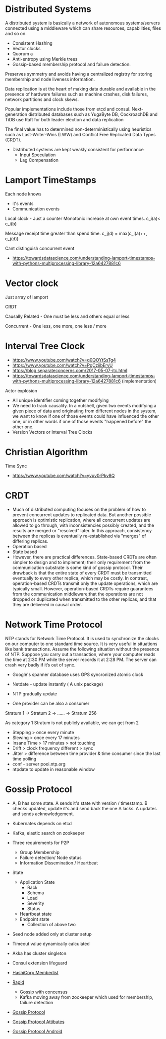 # Distributed Systems

A distributed system is basically a network of autonomous systems/servers connected using a middleware which can share resources, capabilities, files and so on.

- Consistent Hashing
- Vector clocks 
- Quorum a
- Anti-entropy using Merkle trees
- Gossip-based membership protocol and failure detection.

Preserves symmetry and avoids having a centralized registry for storing membership and node liveness information.

Data replication is at the heart of making data durable and available in the presence of hardware failures such as machine crashes, disk failures, network partitions and clock skews. 

Popular implementations include those from etcd and consul. Next-generation distributed databases such as YugaByte DB, CockroachDB and TiDB use Raft for both leader election and data replication

The final value has to determined non-deterministically using heuristics such as Last-Writer-Wins (LWW) and Conflict Free Replicated Data Types (CRDT).

- Distributed systems are kept weakly consistent for performance
  - Input Speculation
  - Lag Compensation

# Lamport TimeStamps

Each node knows 
- it's events
- Communication events

Local clock - Just a counter
Monotonic increase at own event times.
c_i(a)< c_i(b)

Message receipt time greater than spend time.
c_j(d) = max(c_i(a)++, c_j(d))

Cant distinguish concurrent event

- https://towardsdatascience.com/understanding-lamport-timestamps-with-pythons-multiprocessing-library-12a6427881c6

# Vector clock
 Just array of lamport

 CRDT

 Causally Related - One must be less and others equal or less

 Concurrent - One less, one more, one less / more

# Interval Tree Clock
- https://www.youtube.com/watch?v=q0QOYtSsTg4
- https://www.youtube.com/watch?v=PgCziibErvU 
- https://blog.separateconcerns.com/2017-05-07-itc.html
- https://towardsdatascience.com/understanding-lamport-timestamps-with-pythons-multiprocessing-library-12a6427881c6 (implementation)

Actor explosion 
- All unique identifier coming together modifying
- We need to track causality. In a nutshell, given two events modifying a given piece of data and originating from different nodes in the system, we want to know if one of those events could have influenced the other one, or in other words if one of those events "happened before" the other one.
- Version Vectors or Interval Tree Clocks

# Christian Algorithm
Time Sync
- https://www.youtube.com/watch?v=yvuy0rPkv8Q


# CRDT
 - Much of distributed computing focuses on the problem of how to prevent concurrent updates to replicated data. But another possible approach is optimistic replication, where all concurrent updates are allowed to go through, with inconsistencies possibly created, and the results are merged or "resolved" later. In this approach, consistency between the replicas is eventually re-established via "merges" of differing replicas.
  - Operation based 
  - State based 
  - However, there are practical differences. State-based CRDTs are often simpler to design and to implement; their only requirement from the communication substrate is some kind of gossip protocol. Their drawback is that the entire state of every CRDT must be transmitted eventually to every other replica, which may be costly. In contrast, operation-based CRDTs transmit only the update operations, which are typically small. However, operation-based CRDTs require guarantees from the communication middleware;that the operations are not dropped or duplicated when transmitted to the other replicas, and that they are delivered in causal order.


# Network Time Protocol

NTP stands for Network Time Protocol. It is used to synchronize the clocks on our computer to one standard time source. It is very useful in situations like bank transactions. Assume the following situation without the presence of NTP. Suppose you carry out a transaction, where your computer reads the time at 2:30 PM while the server records it at 2:28 PM. The server can crash very badly if it’s out of sync.

- Google's spanner database uses GPS syncronized atomic clock

- Netdate - update instantly ( A unix package) 

- NTP gradually update 
- One provider can be also a consumer

Stratum 1 -> Stratum 2 -> ...... -> Stratum 256

As category 1 Stratum is not publicly available, we can get from 2

- Stepping > once every minute
- Slewing > once every 17 minutes
- Insane Time > 17 minutes > not touching
- Drift > clock frequency different > sync
- Jitter >   difference between time provider & time consumer since the last time polling
- conf - server pool.ntp.org
- ntpdate to update in reasonable window

# Gossip Protocol
- A, B has some state. A sends it's state with version / timestamp. B checks updated, update it's and send back the one A lacks. A updates and sends acknowledgement.
- Kubernates depends on etcd
- Kafka, elastic search on zookeeper
- Three requirements for P2P
  - Group Membership
  - Failure detection/ Node status
  - Information Dissemination / Heartbeat

- State
  - Application State
    - Rack
    - Schema
    - Load
    - Severity
    - Status 
  - Heartbeat state
  - Endpoint state 
    - Collection of above two  
- Seed node added only at cluster setup
- Timeout value dynamically calculated
- Akka has cluster singleton
- Consul extension lifeguard
- [HashiCorp Memberlist](https://github.com/hashicorp/memberlist)
- [Rapid](https://github.com/lalithsuresh/rapid) 
  - Gossip with concensus
  - Kafka moving away from zookeeper which used for membership, failure detection 
- [Gossip Protocol](https://www.youtube.com/watch?v=MPfAekq4f5I&ab_channel=DistributedSystemsConference)
- [Gossip Protocol Attibutes](https://www.youtube.com/watch?v=FuP1Fvrv6ZQ&ab_channel=PlanetCassandra )
- [Gossip Protocol Android](https://github.com/leonardogcsoares/Gossip-Protocol-Android)